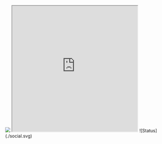 <img src="http://githubqwersyk.pythonanywhere.com/static/status.svg" width="200">
<iframe src="http://githubqwersyk.pythonanywhere.com/static/status.svg" width="400px" height="400px"></iframe>
![Status](./social.svg)
